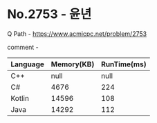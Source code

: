 # No.2753 - 윤년
Q Path - https://www.acmicpc.net/problem/2753

comment - 

Language | Memory(KB) | RunTime(ms)
------------ | ------------- | ------
C++ | null | null 
C# | 4676 | 224
Kotlin | 14596 | 108
Java | 14292 | 112 